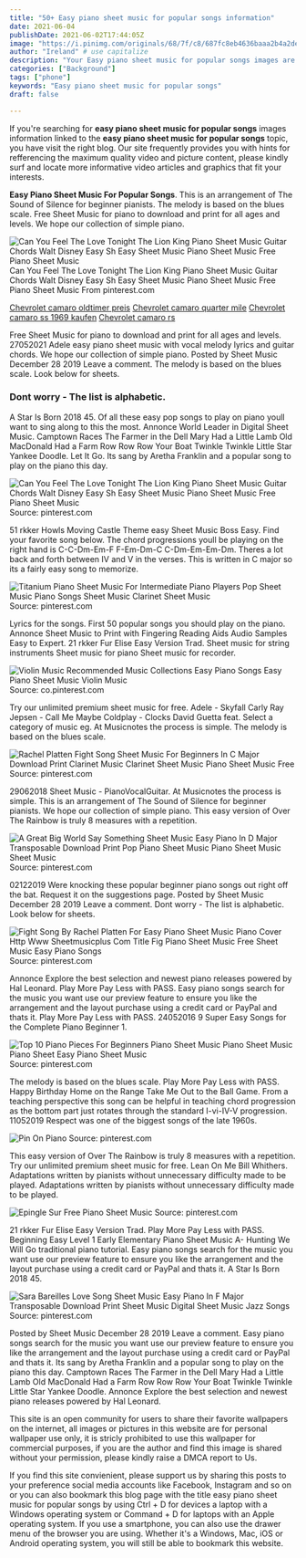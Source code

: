 ```yaml
---
title: "50+ Easy piano sheet music for popular songs information"
date: 2021-06-04
publishDate: 2021-06-02T17:44:05Z
image: "https://i.pinimg.com/originals/68/7f/c8/687fc8eb4636baaa2b4a2de775890420.gif"
author: "Ireland" # use capitalize
description: "Your Easy piano sheet music for popular songs images are ready in this website. Easy piano sheet music for popular songs are a topic that is being searched for and liked by netizens today. You can Find and Download the Easy piano sheet music for popular songs files here. Download all royalty-free photos."
categories: ["Background"]
tags: ["phone"]
keywords: "Easy piano sheet music for popular songs"
draft: false

---
```


If you're searching for **easy piano sheet music for popular songs** images information linked to the **easy piano sheet music for popular songs** topic, you have visit the right  blog.  Our site frequently  provides you with  hints  for refferencing  the maximum  quality video and picture  content, please kindly surf and locate more informative video articles and graphics  that fit your interests.

**Easy Piano Sheet Music For Popular Songs**. This is an arrangement of The Sound of Silence for beginner pianists. The melody is based on the blues scale. Free Sheet Music for piano to download and print for all ages and levels. We hope our collection of simple piano.

![Can You Feel The Love Tonight The Lion King Piano Sheet Music Guitar Chords Walt Disney Easy Sh Easy Sheet Music Piano Sheet Music Free Piano Sheet Music](https://i.pinimg.com/originals/c2/9f/1b/c29f1be685d44ca8d6f20fa67589908a.gif "Can You Feel The Love Tonight The Lion King Piano Sheet Music Guitar Chords Walt Disney Easy Sh Easy Sheet Music Piano Sheet Music Free Piano Sheet Music")
Can You Feel The Love Tonight The Lion King Piano Sheet Music Guitar Chords Walt Disney Easy Sh Easy Sheet Music Piano Sheet Music Free Piano Sheet Music From pinterest.com

[Chevrolet camaro oldtimer preis](/chevrolet-camaro-oldtimer-preis/)
[Chevrolet camaro quarter mile](/chevrolet-camaro-quarter-mile/)
[Chevrolet camaro ss 1969 kaufen](/chevrolet-camaro-ss-1969-kaufen/)
[Chevrolet camaro rs](/chevrolet-camaro-rs/)

Free Sheet Music for piano to download and print for all ages and levels. 27052021 Adele easy piano sheet music with vocal melody lyrics and guitar chords. We hope our collection of simple piano. Posted by Sheet Music December 28 2019 Leave a comment. The melody is based on the blues scale. Look below for sheets.

### Dont worry - The list is alphabetic.

A Star Is Born 2018 45. Of all these easy pop songs to play on piano youll want to sing along to this the most. Annonce World Leader in Digital Sheet Music. Camptown Races The Farmer in the Dell Mary Had a Little Lamb Old MacDonald Had a Farm Row Row Row Your Boat Twinkle Twinkle Little Star Yankee Doodle. Let It Go. Its sang by Aretha Franklin and a popular song to play on the piano this day.


![Can You Feel The Love Tonight The Lion King Piano Sheet Music Guitar Chords Walt Disney Easy Sh Easy Sheet Music Piano Sheet Music Free Piano Sheet Music](https://i.pinimg.com/originals/c2/9f/1b/c29f1be685d44ca8d6f20fa67589908a.gif "Can You Feel The Love Tonight The Lion King Piano Sheet Music Guitar Chords Walt Disney Easy Sh Easy Sheet Music Piano Sheet Music Free Piano Sheet Music")
Source: pinterest.com

51 rkker Howls Moving Castle Theme easy Sheet Music Boss Easy. Find your favorite song below. The chord progressions youll be playing on the right hand is C-C-Dm-Em-F F-Em-Dm-C C-Dm-Em-Em-Dm. Theres a lot back and forth between IV and V in the verses. This is written in C major so its a fairly easy song to memorize.

![Titanium Piano Sheet Music For Intermediate Piano Players Pop Sheet Music Piano Songs Sheet Music Clarinet Sheet Music](https://i.pinimg.com/originals/15/50/98/155098f82456f013194f7512344665d1.jpg "Titanium Piano Sheet Music For Intermediate Piano Players Pop Sheet Music Piano Songs Sheet Music Clarinet Sheet Music")
Source: pinterest.com

Lyrics for the songs. First 50 popular songs you should play on the piano. Annonce Sheet Music to Print with Fingering Reading Aids Audio Samples Easy to Expert. 21 rkker Fur Elise Easy Version Trad. Sheet music for string instruments Sheet music for piano Sheet music for recorder.

![Violin Music Recommended Music Collections Easy Piano Songs Easy Piano Sheet Music Violin Music](https://i.pinimg.com/originals/45/13/71/451371ede5d29aaccf0fd8988ab381f0.jpg "Violin Music Recommended Music Collections Easy Piano Songs Easy Piano Sheet Music Violin Music")
Source: co.pinterest.com

Try our unlimited premium sheet music for free. Adele - Skyfall Carly Ray Jepsen - Call Me Maybe Coldplay - Clocks David Guetta feat. Select a category of music eg. At Musicnotes the process is simple. The melody is based on the blues scale.

![Rachel Platten Fight Song Sheet Music For Beginners In C Major Download Print Clarinet Music Clarinet Sheet Music Piano Sheet Music Free](https://i.pinimg.com/originals/88/81/65/888165aa2a087eb6208db56c0bceace6.gif "Rachel Platten Fight Song Sheet Music For Beginners In C Major Download Print Clarinet Music Clarinet Sheet Music Piano Sheet Music Free")
Source: pinterest.com

29062018 Sheet Music - PianoVocalGuitar. At Musicnotes the process is simple. This is an arrangement of The Sound of Silence for beginner pianists. We hope our collection of simple piano. This easy version of Over The Rainbow is truly 8 measures with a repetition.

![A Great Big World Say Something Sheet Music Easy Piano In D Major Transposable Download Print Pop Piano Sheet Music Piano Sheet Music Sheet Music](https://i.pinimg.com/originals/98/64/4b/98644b78287a9d5b4e8b0599f1dfb1c8.gif "A Great Big World Say Something Sheet Music Easy Piano In D Major Transposable Download Print Pop Piano Sheet Music Piano Sheet Music Sheet Music")
Source: pinterest.com

02122019 Were knocking these popular beginner piano songs out right off the bat. Request it on the suggestions page. Posted by Sheet Music December 28 2019 Leave a comment. Dont worry - The list is alphabetic. Look below for sheets.

![Fight Song By Rachel Platten For Easy Piano Sheet Music Piano Cover Http Www Sheetmusicplus Com Title Fig Piano Sheet Music Free Sheet Music Easy Piano Songs](https://i.pinimg.com/564x/b8/b1/11/b8b111a38d259e4f3813a22c8b609326.jpg "Fight Song By Rachel Platten For Easy Piano Sheet Music Piano Cover Http Www Sheetmusicplus Com Title Fig Piano Sheet Music Free Sheet Music Easy Piano Songs")
Source: pinterest.com

Annonce Explore the best selection and newest piano releases powered by Hal Leonard. Play More Pay Less with PASS. Easy piano songs search for the music you want use our preview feature to ensure you like the arrangement and the layout purchase using a credit card or PayPal and thats it. Play More Pay Less with PASS. 24052016 9 Super Easy Songs for the Complete Piano Beginner 1.

![Top 10 Piano Pieces For Beginners Piano Sheet Music Piano Sheet Music Piano Sheet Easy Piano Sheet Music](https://i.pinimg.com/originals/ff/fd/46/fffd46dc10afea6df0f76c3c9e0a7b24.jpg "Top 10 Piano Pieces For Beginners Piano Sheet Music Piano Sheet Music Piano Sheet Easy Piano Sheet Music")
Source: pinterest.com

The melody is based on the blues scale. Play More Pay Less with PASS. Happy Birthday Home on the Range Take Me Out to the Ball Game. From a teaching perspective this song can be helpful in teaching chord progression as the bottom part just rotates through the standard I-vi-IV-V progression. 11052019 Respect was one of the biggest songs of the late 1960s.

![Pin On Piano](https://i.pinimg.com/736x/9e/f9/f0/9ef9f0e28daed729d56f96805595e87b.jpg "Pin On Piano")
Source: pinterest.com

This easy version of Over The Rainbow is truly 8 measures with a repetition. Try our unlimited premium sheet music for free. Lean On Me Bill Whithers. Adaptations written by pianists without unnecessary difficulty made to be played. Adaptations written by pianists without unnecessary difficulty made to be played.

![Epingle Sur Free Piano Sheet Music](https://i.pinimg.com/originals/bf/a3/aa/bfa3aa17cc3b8728f80c2b8498200fb3.png "Epingle Sur Free Piano Sheet Music")
Source: pinterest.com

21 rkker Fur Elise Easy Version Trad. Play More Pay Less with PASS. Beginning Easy Level 1 Early Elementary Piano Sheet Music A- Hunting We Will Go traditional piano tutorial. Easy piano songs search for the music you want use our preview feature to ensure you like the arrangement and the layout purchase using a credit card or PayPal and thats it. A Star Is Born 2018 45.

![Sara Bareilles Love Song Sheet Music Easy Piano In F Major Transposable Download Print Sheet Music Digital Sheet Music Jazz Songs](https://i.pinimg.com/originals/68/7f/c8/687fc8eb4636baaa2b4a2de775890420.gif "Sara Bareilles Love Song Sheet Music Easy Piano In F Major Transposable Download Print Sheet Music Digital Sheet Music Jazz Songs")
Source: pinterest.com

Posted by Sheet Music December 28 2019 Leave a comment. Easy piano songs search for the music you want use our preview feature to ensure you like the arrangement and the layout purchase using a credit card or PayPal and thats it. Its sang by Aretha Franklin and a popular song to play on the piano this day. Camptown Races The Farmer in the Dell Mary Had a Little Lamb Old MacDonald Had a Farm Row Row Row Your Boat Twinkle Twinkle Little Star Yankee Doodle. Annonce Explore the best selection and newest piano releases powered by Hal Leonard.

This site is an open community for users to share their favorite wallpapers on the internet, all images or pictures in this website are for personal wallpaper use only, it is stricly prohibited to use this wallpaper for commercial purposes, if you are the author and find this image is shared without your permission, please kindly raise a DMCA report to Us.

If you find this site convienient, please support us by sharing this posts to your preference social media accounts like Facebook, Instagram and so on or you can also bookmark this blog page with the title easy piano sheet music for popular songs by using Ctrl + D for devices a laptop with a Windows operating system or Command + D for laptops with an Apple operating system. If you use a smartphone, you can also use the drawer menu of the browser you are using. Whether it's a Windows, Mac, iOS or Android operating system, you will still be able to bookmark this website.
